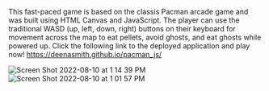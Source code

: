 This fast-paced game is based on the classis Pacman arcade game and was built using HTML Canvas and JavaScript. The player can use the traditional 
WASD (up, left, down, right) buttons on their keyboard for movement across the map to eat pellets, avoid ghosts, and eat ghosts while powered up. Click 
the following link to the deployed application and play now! https://deenasmith.github.io/pacman_js/ 

![Screen Shot 2022-08-10 at 1 14 39 PM](https://user-images.githubusercontent.com/98545911/183986596-dbe1f35e-2508-4805-a85b-fb07ea01bb13.png)
![Screen Shot 2022-08-10 at 1 01 57 PM](https://user-images.githubusercontent.com/98545911/183985936-5bd33fab-293d-4b74-8e34-45efbd32fe9a.png)
